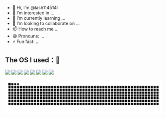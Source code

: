 - 👋 Hi, I’m @lash114514l
- 👀 I’m interested in ...
- 🌱 I’m currently learning ...
- 💞️ I’m looking to collaborate on ...
- 📫 How to reach me ...
- 😄 Pronouns: ...
- ⚡ Fun fact: ...

## The OS I used：🚀
<p align="left">

<img src="https://img.shields.io/badge/Windows-0078D6?style=for-the-badge&logo=windows&logoColor=white"/>  <img src="https://img.shields.io/badge/Android-3DDC84?style=for-the-badge&logo=android&logoColor=white"/>  <img src="https://img.shields.io/badge/iOS-000000?style=for-the-badge&logo=ios&logoColor=white"/> <img src="https://img.shields.io/badge/Cent%20OS-262577?style=for-the-badge&logo=CentOS&logoColor=white"/>  <img src="https://img.shields.io/badge/Ubuntu-E95420?style=for-the-badge&logo=ubuntu&logoColor=white"/>  <img src="https://img.shields.io/badge/Debian-A81D33?style=for-the-badge&logo=debian&logoColor=white"/>  <img src="https://img.shields.io/badge/Kali_Linux-557C94?style=for-the-badge&logo=kali-linux&logoColor=white"/> <img src="https://img.shields.io/badge/OpenWrt-00B5E2?style=for-the-badge&logo=OpenWrt&logoColor=white"/>
</p>

  ![暗色](https://raw.githubusercontent.com/lash114514l/lash114514l/output/github-contribution-grid-snake.svg)

<!---
lash114514l/lash114514l is a ✨ special ✨ repository because its `README.md` (this file) appears on your GitHub profile.
You can click the Preview link to take a look at your changes.
--->

